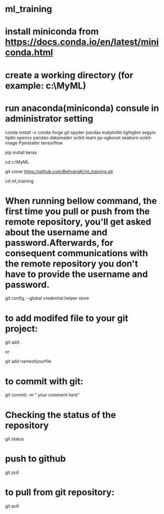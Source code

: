 # ml_training


# install miniconda from https://docs.conda.io/en/latest/miniconda.html

# create a working directory (for example: c:\MyML)

# run anaconda(miniconda) consule in administrator setting

conda install -c conda-forge git spyder pandas matplotlib lightgbm segyio tqdm opencv pandas-datareader scikit-learn py-xgboost seaborn scikit-image Pyinstaller tensorflow 

pip install keras


cd c:\MyML

git clone https://github.com/BehrangK/ml_training.git

cd ml_training

# When running bellow command, the first time you pull or push from the remote repository, you'll get asked about the username and password.Afterwards, for consequent communications with the remote repository you don't have to provide the username and password.

git config --global credential.helper store   

# to add modifed file to your git project:

git add *.*

or

git add nameofyourfile

# to commit with git:  
git commit -m " your comment here"

# Checking the status of the repository
git status

# push to github
git pull


# to pull from git repository:
git pull
